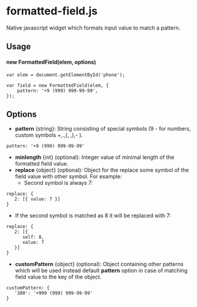 formatted-field.js
==================

Native javascript widget which formats input value to match a pattern.

Usage
-----

#### new FormattedField(elem, options)

	var elem = document.getElementById('phone');
	
	var field = new FormattedField(elem, {
		pattern: '+9 (999) 999-99-99',
	});

Options
-------

* **pattern** {string}: String consisting of special symbols (9 - for numbers, custom symbols +,.,(, ,),- ).
```
pattern: '+9 (999) 999-99-99'
```
* **minlength** {int} (optional): Integer value of minimal length of the formatted field value.
* **replace** {object} (optional): Object for the replace some symbol of the field value with other symbol. For example:
  * Second symbol is always 7:
```
replace: {
   2: [{ value: 7 }]
}
```
  * If the second symbol is matched as 8 it will be replaced with 7:
```
replace: {
   2: [{
      self: 8,
      value: 7
   }]
}
```
* **customPattern** {object} (optional): Object containing other patterns which will be used instead default **pattern** option in case of matching field value to the key of the object.
```
customPattern: {
   '380': '+999 (999) 999-99-99'
}
```
